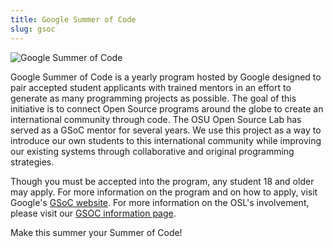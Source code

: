 ```yaml
---
title: Google Summer of Code
slug: gsoc
---
```


![Google Summer of Code](/images/gsoc.jpg#right)

Google Summer of Code is a yearly program hosted by Google designed to pair
accepted student applicants with trained mentors in an effort to generate as
many programming projects as possible. The goal of this initiative is to connect
Open Source programs around the globe to create an international community
through code. The OSU Open Source Lab has served as a GSoC mentor for several
years. We use this project as a way to introduce our own students to this
international community while improving our existing systems through
collaborative and original programming strategies.

Though you must be accepted into the program, any student 18 and older may
apply. For more information on the program and on how to apply, visit Google's
[GSoC website](https://developers.google.com/open-source/gsoc/). For more information on the OSL's involvement, please visit our
[GSOC information page](http://wiki.osuosl.org/gsoc/).

Make this summer your Summer of Code!
